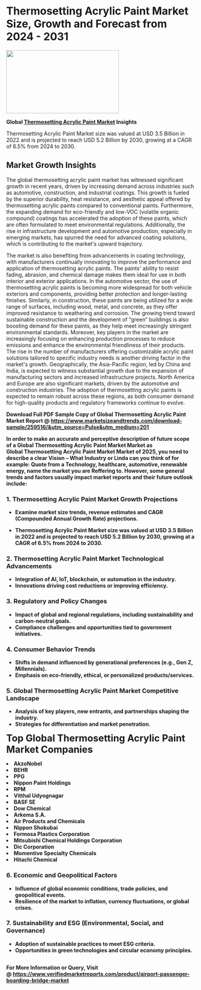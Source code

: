 <H1>Thermosetting Acrylic Paint Market Size, Growth and Forecast from 2024 - 2031</H1><img class="aligncenter size-medium wp-image-584254" src="https://thirdeyenews.in/wp-content/uploads/2024/09/Global-Market-Research-300x168.jpeg" alt="" width="300" height="168" /><p><strong>Global&nbsp;<a href="https://www.marketsizeandtrends.com/download-sample/259516/&amp;utm_source=Pulse&amp;utm_medium=201">Thermosetting Acrylic Paint Market</a> Insights</strong></p><p>Thermosetting Acrylic Paint Market size was valued at USD 3.5 Billion in 2022 and is projected to reach USD 5.2 Billion by 2030, growing at a CAGR of 6.5% from 2024 to 2030.</p><p><h2>Market Growth Insights</h2> <p>The global thermosetting acrylic paint market has witnessed significant growth in recent years, driven by increasing demand across industries such as automotive, construction, and industrial coatings. This growth is fueled by the superior durability, heat resistance, and aesthetic appeal offered by thermosetting acrylic paints compared to conventional paints. Furthermore, the expanding demand for eco-friendly and low-VOC (volatile organic compound) coatings has accelerated the adoption of these paints, which are often formulated to meet environmental regulations. Additionally, the rise in infrastructure development and automotive production, especially in emerging markets, has spurred the need for advanced coating solutions, which is contributing to the market's upward trajectory.</p> <p><strong></strong></p> <p>The market is also benefiting from advancements in coating technology, with manufacturers continually innovating to improve the performance and application of thermosetting acrylic paints. The paints' ability to resist fading, abrasion, and chemical damage makes them ideal for use in both interior and exterior applications. In the automotive sector, the use of thermosetting acrylic paints is becoming more widespread for both vehicle exteriors and components, providing better protection and longer-lasting finishes. Similarly, in construction, these paints are being utilized for a wide range of surfaces, including wood, metal, and concrete, as they offer improved resistance to weathering and corrosion. The growing trend toward sustainable construction and the development of “green” buildings is also boosting demand for these paints, as they help meet increasingly stringent environmental standards. Moreover, key players in the market are increasingly focusing on enhancing production processes to reduce emissions and enhance the environmental friendliness of their products. The rise in the number of manufacturers offering customizable acrylic paint solutions tailored to specific industry needs is another driving factor in the market's growth. Geographically, the Asia-Pacific region, led by China and India, is expected to witness substantial growth due to the expansion of manufacturing sectors and increased infrastructure projects. North America and Europe are also significant markets, driven by the automotive and construction industries. The adoption of thermosetting acrylic paints is expected to remain robust across these regions, as both consumer demand for high-quality products and regulatory frameworks continue to evolve. <p><strong></p><p><span class=""><strong>Download Full PDF Sample Copy of Global Thermosetting Acrylic Paint Market Report</strong> @ <a href="https://www.marketsizeandtrends.com/download-sample/259516/&amp;utm_source=Pulse&amp;utm_medium=201" target="_blank">https://www.marketsizeandtrends.com/download-sample/259516/&amp;utm_source=Pulse&amp;utm_medium=201</a></span></p><p>In order to make an accurate and perceptive description of future scope of a Global&nbsp;Thermosetting Acrylic Paint Market Market as Global&nbsp;Thermosetting Acrylic Paint Market Market of 2025, you need to describe a clear Vision &ndash; What Industry or Linda can you think of for example: Quote from a Technology, healthcare, automotive, renewable energy, name the market you are Reffering to. However, some general trends and factors usually impact market reports and their future outlook include:</p><h3>1.&nbsp;<strong>Thermosetting Acrylic Paint Market Growth Projections</strong></h3><ul><li>Examine market size trends, revenue estimates and CAGR (Compounded Annual Growth Rate) projections.</li><li><p>Thermosetting Acrylic Paint Market size was valued at USD 3.5 Billion in 2022 and is projected to reach USD 5.2 Billion by 2030, growing at a CAGR of 6.5% from 2024 to 2030.</p></li></ul><h3>2.&nbsp;<strong>Thermosetting Acrylic Paint Market Technological Advancements</strong></h3><ul><li>Integration of AI, IoT, blockchain, or automation in the industry.</li><li>Innovations driving cost reductions or improving efficiency.</li></ul><h3>3.&nbsp;<strong>Regulatory and Policy Changes</strong></h3><ul><li>Impact of global and regional regulations, including sustainability and carbon-neutral goals.</li><li>Compliance challenges and opportunities tied to government initiatives.</li></ul><h3>4.&nbsp;<strong>Consumer Behavior Trends</strong></h3><ul><li>Shifts in demand influenced by generational preferences (e.g., Gen Z, Millennials).</li><li>Emphasis on eco-friendly, ethical, or personalized products/services.</li></ul><h3>5.&nbsp;<strong>Global Thermosetting Acrylic Paint Market Competitive Landscape</strong></h3><ul><li>Analysis of key players, new entrants, and partnerships shaping the industry.</li><li>Strategies for differentiation and market penetration.</li></ul><p data-pm-slice="1 1 []"><span style="color: inherit; font-family: inherit; font-size: 25px;">Top Global Thermosetting Acrylic Paint Market Companies</span></p><div class="" data-test-id=""><p><li>AkzoNobel</li><li> BEHR</li><li> PPG</li><li> Nippon Paint Holdings</li><li> RPM</li><li> Vitthal Udyognagar</li><li> BASF SE</li><li> Dow Chemical</li><li> Arkema S.A.</li><li> Air Products and Chemicals</li><li> Nippon Shokubai</li><li> Formosa Plastics Corporation</li><li> Mitsubishi Chemical Holdings Corporation</li><li> Dic Corporation</li><li> Momentive Specialty Chemicals</li><li> Hitachi Chemical</li></p></div><h3>6.&nbsp;<strong>Economic and Geopolitical Factors</strong></h3><ul><li>Influence of global economic conditions, trade policies, and geopolitical events.</li><li>Resilience of the market to inflation, currency fluctuations, or global crises.</li></ul><h3>7.&nbsp;<strong>Sustainability and ESG (Environmental, Social, and Governance)</strong></h3><ul><li>Adoption of sustainable practices to meet ESG criteria.</li><li>Opportunities in green technologies and circular economy principles.</li></ul><h2><strong style="font-size: 14px;">For More Information or Query, Visit @&nbsp;</strong><a style="background-color: #ffffff; font-size: 14px;" href="https://www.marketsizeandtrends.com/report/thermosetting-acrylic-paint-market/" target="_blank">https://www.verifiedmarketreports.com/product/airport-passenger-boarding-bridge-market</a></h2>
